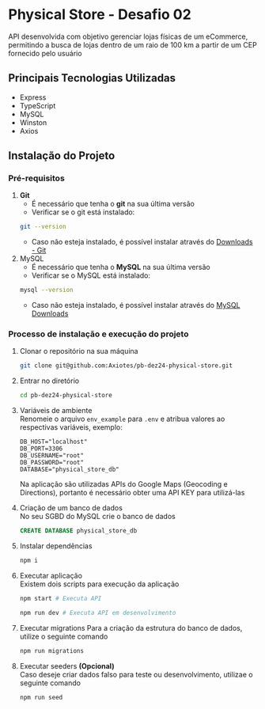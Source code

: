 # Physical Store - Desafio 02
API desenvolvida com objetivo gerenciar lojas físicas de um eCommerce, permitindo a busca de lojas dentro de um raio de 100 km a partir de um CEP fornecido pelo usuário

## Principais Tecnologias Utilizadas
- Express
- TypeScript
- MySQL
- Winston
- Axios

## Instalação do Projeto
### Pré-requisitos
1. **Git**
    - É necessário que tenha o **git** na sua última versão
    - Verificar se o git está instalado:
    ```bash
    git --version
    ```
    - Caso não esteja instalado, é possível instalar através do [Downloads - Git](https://git-scm.com/downloads)
2. MySQL
    - É necessário que tenha o **MySQL** na sua última versão
    - Verificar se o MySQL está instalado:
    ```bash
    mysql --version
    ```
    - Caso não esteja instalado, é possível instalar através do [MySQL Downloads](https://www.mysql.com/downloads/)

### Processo de instalação e execução do projeto
1. Clonar o repositório na sua máquina
    ```bash
    git clone git@github.com:Axiotes/pb-dez24-physical-store.git
    ```
2. Entrar no diretório
    ```bash
    cd pb-dez24-physical-store
    ```
3. Variáveis de ambiente  
    Renomeie o arquivo `env_example` para `.env` e atribua valores ao respectivas variáveis, exemplo:
    ```
    DB_HOST="localhost"
    DB_PORT=3306
    DB_USERNAME="root"
    DB_PASSWORD="root"
    DATABASE="physical_store_db"
    ```
    Na aplicação são utilizadas APIs do Google Maps (Geocoding e Directions), portanto é necessário obter uma API KEY para utilizá-las  

4. Criação de um banco de dados  
    No seu SGBD do MySQL crie o banco de dados
    ```sql
    CREATE DATABASE physical_store_db
    ```

5. Instalar dependências
    ```bash
    npm i
    ```

6. Executar aplicação  
    Existem dois scripts para execução da aplicação
    ```bash
    npm start # Executa API
    ```
    ```bash
    npm run dev # Executa API em desenvolvimento
    ```

7. Executar migrations
    Para a criação da estrutura do banco de dados, utilize o seguinte comando
    ```bash
    npm run migrations
    ```

9. Executar seeders **(Opcional)**  
    Caso deseje criar dados falso para teste ou desenvolvimento, utilizae o seguinte comando
    ```bash
    npm run seed
    ```
